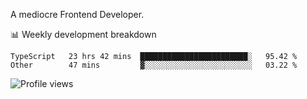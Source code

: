 A mediocre Frontend Developer.

📊 Weekly development breakdown
<!--START_SECTION:waka-->

```text
TypeScript   23 hrs 42 mins  ████████████████████████░   95.42 %
Other        47 mins         ▓░░░░░░░░░░░░░░░░░░░░░░░░   03.22 %
```

<!--END_SECTION:waka-->

<img src="https://gpvc.arturio.dev/iqbalfasri" alt="Profile views"/>
